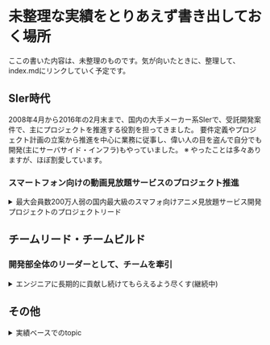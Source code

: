# 未整理な実績をとりあえず書き出しておく場所

ここの書いた内容は、未整理のものです。気が向いたときに、整理して、index.mdにリンクしていく予定です。

## SIer時代

2008年4月から2016年の2月末まで、国内の大手メーカー系SIerで、受託開発案件で、主にプロジェクトを推進する役割を担ってきました。
要件定義やプロジェクト計画の立案から推進を中心に業務に従事し、偉い人の目を盗んで自分でも開発(主にサーバサイド・インフラ)もやっていました。
※ やったことは多々ありますが、ほぼ割愛しています。

### スマートフォン向けの動画見放題サービスのプロジェクト推進

<details>
<summary>
最大会員数200万人弱の国内最大級のスマフォ向けアニメ見放題サービス開発プロジェクトのプロジェクトリード
</summary>

最大会員数200万人弱となる、国内最大級のスマフォ向けアニメ見放題サービスを、ローンチまでの設計・開発・受け入れ確認の期間3ヶ月のプロジェクトを推進し、無事にローンチさせました。
その際の功績と顧客との信頼関係構築が功を奏し、退職するまでの5年間の間、同プロジェクトに関する継続受注で売上に貢献し続けました。(要所での開発の提案含む)
</details>

## チームリード・チームビルド

### 開発部全体のリーダーとして、チームを牽引

<details>
<summary>
エンジニアに長期的に貢献し続けてもらえるよう尽くす(継続中)
</summary>

エンジニアの離職率が高く、立て直しを図るため「エンジニアのLTV(Life Time Value)の総和を最大化する」というテーマを打ち出して、様々なことを実施しました。

LT≒在籍期間。V≒デプロイ回数

- LT(Life Time)を伸ばす(長期的にサービス成長に貢献してもらう)
  - 広義の意味でのDX(Developer Experience)の向上活動(研究会を開く、リファクタリング時間を確保する、プロトタイプの作成時間を確保するなど)
  - メンバーとの1on1を通じて、課題の吸い上げや、課題解決のサポート、キャリア支援
- V(Value)を伸ばす(貢献度を上げる、生産性を上げる)
  - 生産性の向上(テンプレ化、部品化の促進。自動化の提案、低生産性部分の見える化と改善)
  - ビジネス理解を深めていくための、体制づくり
  - 未経験エンジニアに対するOJTパートナー制度の導入と、未経験採用時の教育・育成指針の立案(OJTをされる側とも一緒に内容を話し合ってたたき台づくり)
- エンジニアを増やす(これを増やさないと総和が増えないため)
  - エンジニア採用専属部隊づくり
  - 多面的な採用活動
    - 即戦力層
    - ポテンシャル(未経験層) (教育制度の立案とセット)
    - 学生バイトからの社員化 (教育制度の立案とセット)
    - 採用広報のためのネタづくり

</details>

## その他

<details>
<summary>
実績ベースでのtopic
</summary>

- rails4 -> rails5 のバージョンアップをリード
  - rails5以降は、メンバーがリードできるよう指導・サポート
  - 2023/07時点で、7.0.4
- ruby2.4 -> ruby2.5移行
  - docker化を実施後は、メンバーが各自できるよう指導・サポート
  - 2023/07時点で、3.2.2
- paizaでの各種ゲームの開発
  - [恋するハッカソン ~君色に染まるアイドル~](https://paiza.jp/poh/hatsukoi)
  - [もし次の常駐先が女子エンジニアばっかりだったら](https://paiza.jp/moshijo)
  - [ロジックサマナー 閃光の召喚プログラマ](https://paiza.jp/logic_summoner)
  - [一攫千金プログラミング~ボットdeジャックポット~](https://paiza.jp/paizajack)
- Ask Me Anything企画の提案と実施
  - 社長とみんなが遠いよねといった課題解決のため
  - エンジニアと非エンジニアが遠いよねといった課題解決のため
  - slackで一定時間、なんでも聞いてねみたいな企画を実現しました。
- 1on1のポイントの明文化
  - 目的が明確ではない1on1をやっていたので、明確化した
- 開発チームのroleとスキルマップの策定(仕掛中)
- 開発チームの年表を作成し、運用を啓蒙した(仕掛り中)
- 社内の図書購入と貸借管理のアプリを作って効率化した
- サーバ証明書の更新の自動化
- 以下、詳細化する(TODO)
  - 社内のMTGをHangoutを使って、ライブ中継する文化を作った
  - 未経験エンジニア採用からの社内教育について、未経験エンジニアも巻き込んでアウトラインを作った(仕掛かり中)
  - 技術的負債返済の文化を全社的に浸透させた
  - 技術的負債という言葉が独り歩きしていて、課題感を感じたので是正した
    - 理想と現実のギャップ -> これは、技術的負債とは呼ばないようにしよう(∵ 一生埋まらないので、疲弊するので)
    - 技術的負債 = チームとして当たり前にしておきたい状態と現実のギャップ(当たり前なので、返済のやり方が明確にわかっている)
    - 技術的闇 = 放置すると絶対にヤバいが、どうしたらいいかわからないようなもの
  - Imageスナップショットテストの導入と運用方法の整備
    - jestを使って、日時で昨日と今日の画像の差分をチェックする仕組みを導入
    - 月一で棚卸しをして、差分をどうするか決める運用を主導
    - ※2019/07/11時点 大きな成果は挙げられていないので、改善策を模索中

</details>
